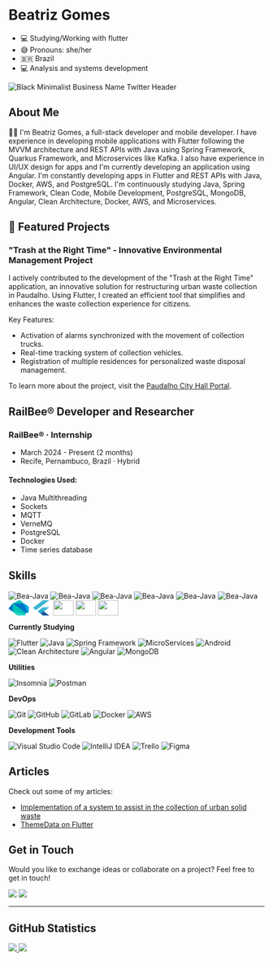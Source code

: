 
# Beatriz Gomes

- 💻 Studying/Working with flutter
- 😅 Pronouns: she/her
- 🇧🇷 Brazil
- 💻 Analysis and systems development


![Black Minimalist Business Name Twitter Header](https://github.com/beatrizgomees/beatrizgomees/assets/150337944/d816b106-e635-40da-9a02-fc7bac1454e7)


## About Me

👩‍💻 I'm Beatriz Gomes, a full-stack developer and mobile developer. I have experience in developing mobile applications with Flutter following the MVVM architecture and REST APIs with Java using Spring Framework, Quarkus Framework, and Microservices like Kafka. I also have experience in UI/UX design for apps and I'm currently developing an application using Angular. I'm constantly developing apps in Flutter and REST APIs with Java, Docker, AWS, and PostgreSQL. I'm continuously studying Java, Spring Framework, Clean Code, Mobile Development, PostgreSQL, MongoDB, Angular, Clean Architecture, Docker, AWS, and Microservices.

## 🚀 Featured Projects

### "Trash at the Right Time" - Innovative Environmental Management Project

I actively contributed to the development of the "Trash at the Right Time" application, an innovative solution for restructuring urban waste collection in Paudalho. Using Flutter, I created an efficient tool that simplifies and enhances the waste collection experience for citizens.

Key Features:

- Activation of alarms synchronized with the movement of collection trucks.
- Real-time tracking system of collection vehicles.
- Registration of multiple residences for personalized waste disposal management.

To learn more about the project, visit the [Paudalho City Hall Portal](https://www.paudalho.pe.gov.br/portal/aplicativo-lixo-na-hora-certa-e-lancado-para-androids-em-paudalho/).

## RailBee® Developer and Researcher

### RailBee® · Internship
- March 2024 - Present (2 months)
- Recife, Pernambuco, Brazil · Hybrid

#### Technologies Used:
- Java Multithreading
- Sockets
- MQTT
- VerneMQ
- PostgreSQL
- Docker
- Time series database


## Skills

<div style="display: inline_block">
 <img align="center" alt="Bea-Java" height="30" width="40" src="https://cdn.jsdelivr.net/gh/devicons/devicon@latest/icons/docker/docker-original-wordmark.svg" />     
 <img align="center" alt="Bea-Java" height="30" width="40" src="https://cdn.jsdelivr.net/gh/devicons/devicon@latest/icons/openapi/openapi-original.svg" />       
<img align="center" alt="Bea-Java" height="30" width="40" src="https://cdn.jsdelivr.net/gh/devicons/devicon@latest/icons/angular/angular-original.svg" />    
 <img align="center" alt="Bea-Java" height="30" width="40" src="https://cdn.jsdelivr.net/gh/devicons/devicon@latest/icons/mongodb/mongodb-plain-wordmark.svg" />
<img align="center" alt="Bea-Java" height="30" width="40" src="https://cdn.jsdelivr.net/gh/devicons/devicon@latest/icons/quarkus/quarkus-plain-wordmark.svg" />
  <img align="center" alt="Bea-Java" height="30" width="40" src="https://cdn.jsdelivr.net/gh/devicons/devicon/icons/java/java-original.svg" />
  <img align="center" alt="Bea-Dart" height="30" width="40" src="https://raw.githubusercontent.com/devicons/devicon/master/icons/dart/dart-original.svg">
  <img align="center" alt="Bea-Flutter" height="30" width="40" src="https://raw.githubusercontent.com/devicons/devicon/master/icons/flutter/flutter-original.svg">
  <img align="center" height="30" width="40" src="https://cdn.jsdelivr.net/gh/devicons/devicon/icons/postgresql/postgresql-original.svg" />
  <img align="center" height="30" width="40" src="https://cdn.jsdelivr.net/gh/devicons/devicon/icons/spring/spring-original.svg" />
  <img align="center" height="30" width="40" src="https://cdn.jsdelivr.net/gh/devicons/devicon/icons/mysql/mysql-original.svg" />
</div>
<div>


**Currently Studying**


![Flutter](https://img.shields.io/badge/-Flutter-333333?style=flat&logo=flutter)  ![Java](https://img.shields.io/badge/-Java-333333?style=flat&logo=Java)  ![Spring Framework](https://img.shields.io/badge/-Spring%20Framework-333333?style=flat&logo=spring) ![MicroServices](https://img.shields.io/badge/-MicroServices-333333?style=flat&logo=MicroServices) ![Android](https://img.shields.io/badge/-Android-333333?style=flat&logo=android) ![Clean Architecture](https://img.shields.io/badge/-Clean%20Architecture-333333?style=flat) ![Angular](https://img.shields.io/badge/-Angular-333333?style=flat&logo=angular) ![MongoDB](https://img.shields.io/badge/-MongoDB-333333?style=flat&logo=mongodb)
</div>

**Utilities**

![Insomnia](https://img.shields.io/badge/-Insomnia-333333?style=flat&logo=insomnia) ![Postman](https://img.shields.io/badge/-Postman-333333?style=flat&logo=postman)

**DevOps**

![Git](https://img.shields.io/badge/-Git-333333?style=flat&logo=git) ![GitHub](https://img.shields.io/badge/-GitHub-333333?style=flat&logo=github) ![GitLab](https://img.shields.io/badge/-GitLab-333333?style=flat&logo=gitlab) ![Docker](https://img.shields.io/badge/-Docker-333333?style=flat&logo=docker) ![AWS](https://img.shields.io/badge/-AWS-333333?style=flat&logo=amazon-aws)

**Development Tools**

![Visual Studio Code](https://img.shields.io/badge/-Visual%20Studio%20Code-333333?style=flat&logo=visual-studio-code&logoColor=007ACC) ![IntelliJ IDEA](https://img.shields.io/badge/-IntelliJ%20IDEA-333333?style=flat&logo=intellij-idea&logoColor=2C2255) ![Trello](https://img.shields.io/badge/-Trello-333333?style=flat&logo=trello&logoColor=007ACC)
 ![Figma](https://img.shields.io/badge/-Figma-333333?style=flat&logo=figma&logoColor=007ACC)

## Articles

Check out some of my articles:

- [Implementation of a system to assist in the collection of urban solid waste](https://sol.sbc.org.br/index.php/encompif/article/view/20438)
- [ThemeData on Flutter](https://medium.com/@make_cod3r/themedata-on-flutter-13483fe1fdd6)



## Get in Touch

Would you like to exchange ideas or collaborate on a project? Feel free to get in touch!

[<img src="https://img.icons8.com/color/48/000000/linkedin.png"/>](https://www.linkedin.com/in/lilian-beatriz-gomes/) [<img src="https://img.icons8.com/fluent/48/000000/gmail.png"/>](mailto:beatrizgomesxx@gmail.com)


---

## GitHub Statistics

<div align="left">
  <a href="https://github.com/beatrizgomess">
    <img height="180em" src="https://github-readme-stats.vercel.app/api?username=beatrizgomess&show_icons=true&theme=dracula&include_all_commits=true&count_private=true"/>
    <img height="180em" src="https://github-readme-stats.vercel.app/api/top-langs/?username=beatrizgomess&layout=compact&langs_count=7&theme=dracula"/>
  </a>
</div>


